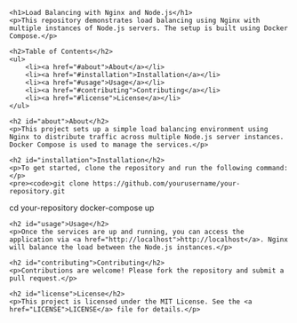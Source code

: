 

    <h1>Load Balancing with Nginx and Node.js</h1>
    <p>This repository demonstrates load balancing using Nginx with multiple instances of Node.js servers. The setup is built using Docker Compose.</p>

    <h2>Table of Contents</h2>
    <ul>
        <li><a href="#about">About</a></li>
        <li><a href="#installation">Installation</a></li>
        <li><a href="#usage">Usage</a></li>
        <li><a href="#contributing">Contributing</a></li>
        <li><a href="#license">License</a></li>
    </ul>

    <h2 id="about">About</h2>
    <p>This project sets up a simple load balancing environment using Nginx to distribute traffic across multiple Node.js server instances. Docker Compose is used to manage the services.</p>

    <h2 id="installation">Installation</h2>
    <p>To get started, clone the repository and run the following command:</p>
    <pre><code>git clone https://github.com/yourusername/your-repository.git
cd your-repository
docker-compose up</code></pre>

    <h2 id="usage">Usage</h2>
    <p>Once the services are up and running, you can access the application via <a href="http://localhost">http://localhost</a>. Nginx will balance the load between the Node.js instances.</p>

    <h2 id="contributing">Contributing</h2>
    <p>Contributions are welcome! Please fork the repository and submit a pull request.</p>

    <h2 id="license">License</h2>
    <p>This project is licensed under the MIT License. See the <a href="LICENSE">LICENSE</a> file for details.</p>

